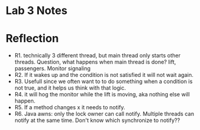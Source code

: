 # Lab 3 Notes

# Reflection

- R1. technically 3 different thread, but main thread only starts other threads. Question, what happens when main thread is done? lift, passengers. Monitor signaling
- R2. If it wakes up and the condition is not satisfied it will not wait again.
- R3. Usefull since we often want to to do something when a condition is not true, and it helps us think with that logic.
- R4. it will hog the monitor while the lift is moving, aka nothing else will happen. 
- R5. If a method changes x it needs to notify.
- R6. Java awns: only the lock owner can call notify. Multiple threads can notify at the same time. Don't know which synchronize to notify??
